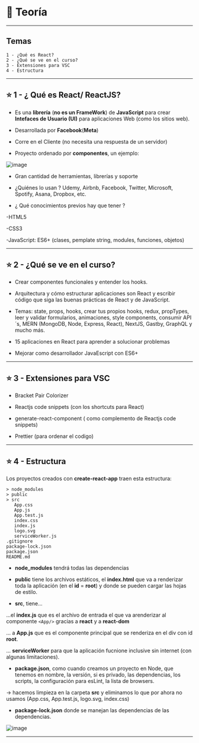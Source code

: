 # :book: Teoría

---

## Temas

```
1 - ¿Qué es React?
2 - ¿Qué se ve en el curso?
3 - Extensiones para VSC
4 - Estructura
```

---

## :star: 1 - ¿ Qué es React/ ReactJS?

- Es una **librería** (**no es un FrameWork**) de **JavaScript** para crear **Intefaces de Usuario (UI)** para aplicaciones Web (como los sitios web).

- Desarrollada por **Facebook**(**Meta**)

- Corre en el Cliente (no necesita una respuesta de un servidor)

- Proyecto ordenado por **componentes**, un ejemplo:

![image](https://user-images.githubusercontent.com/72580574/208317524-533dee54-d20d-47ac-b031-3fee90d08fec.png)

- Gran cantidad de herramientas, librerías y soporte

- ¿Quiénes lo usan ? Udemy, Airbnb, Facebook, Twitter, Microsoft, Spotify, Asana, Dropbox, etc.

- ¿ Qué conocimientos previos hay que tener ?

-HTML5

-CSS3

-JavaScript: ES6+ (clases, pemplate string, modules, funciones, objetos)

---

## :star: 2 - ¿Qué se ve en el curso?

- Crear componentes funcionales y entender los hooks.

- Arquitectura y cómo estructurar aplicaciones son React y escribir código que siga las buenas prácticas de React y de JavaScript.

- Temas: state, props, hooks, crear tus propios hooks, redux, propTypes, leer y validar formularios, animaciones, style components, consumir API´s, MERN (MongoDB, Node, Express, React), NextJS, Gastby, GraphQL y mucho más.

- 15 aplicaciones en React para aprender a solucionar problemas

- Mejorar como desarrollador JavaEscript con ES6+

---

## :star: 3 - Extensiones para VSC

- Bracket Pair Colorizer

- Reactjs code snippets (con los shortcuts para React)

- generate-react-component ( como complemento de Reactjs code snippets)

- Prettier (para ordenar el codigo) 

---


## :star: 4 - Estructura

Los proyectos creados con **create-react-app** traen esta estructura:


```
> node_modules
> public
> src
   App.css
   App.js
   App.test.js
   index.css
   index.js
   logo.svg
   serviceWorker.js
.gitignore
package-lock.json
package.json
README.md
```

- **node_modules** tendrá todas las dependencias

- **public** tiene los archivos estáticos, el **index.html** que va a renderizar toda la aplicación (en el **id** = **root**) y donde se pueden cargar las hojas de estilo.

- **src**, tiene...

...el **index.js** que es el archivo de entrada el que va arenderizar al componente ```<App/>``` gracias a **react** y a **react-dom**

... a **App.js** que es el componente principal que se renderiza en el div con id **root**.


... **serviceWorker** para que la aplicación fucnione inclusive sin internet (con algunas limitaciones).

- **package.json**, como cuando creamos un proyecto en Node, que tenemos en nombre, la versión, si es privado, las dependencias, los scripts, la configuración para esLint, la lista de browsers.

-> hacemos limpieza en la carpeta **src** y eliminamos lo que por ahora no usamos (App.css, App.test.js, logo.svg, index.css)

- **package-lock.json** donde se manejan las dependencias de las dependencias.

![image](https://user-images.githubusercontent.com/72580574/208505928-9d2e6ec0-8d7f-451b-9394-a93e30c9084b.png)

---
